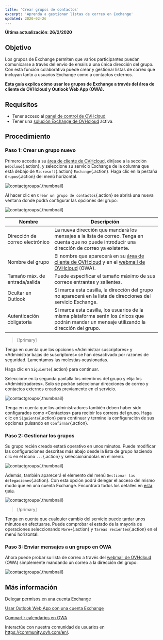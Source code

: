 ```yaml
---
title: 'Crear grupos de contactos'
excerpt: 'Aprenda a gestionar listas de correo en Exchange'
updated: 2020-02-26
---
```


**Última actualización: 26/2/2020**

## Objetivo

Los grupos de Exchange permiten que varios participantes puedan comunicarse a través del envío de emails a una única dirección del grupo. Con esta función colaborativa puede crear y gestionar listas de correo que incluyan tanto a usuarios Exchange como a contactos externos.

**Esta guía explica cómo usar los grupos de Exchange a través del área de cliente de OVHcloud y Outlook Web App (OWA).**


## Requisitos

- Tener acceso al [panel de control de OVHcloud](https://ca.ovh.com/auth/?action=gotomanager&from=https://www.ovh.com/world/&ovhSubsidiary=ws)
- Tener una [solución Exchange de OVHcloud](https://www.ovhcloud.com/es/emails/hosted-exchange/) activa.


## Procedimiento

### Paso 1: Crear un grupo nuevo

Primero acceda a su [área de cliente de OVHcloud](https://ca.ovh.com/auth/?action=gotomanager&from=https://www.ovh.com/world/&ovhSubsidiary=ws), diríjase a la sección `Webcloud`{.action}, y seleccione su servicio Exchange de la columna que está debajo de `Microsoft`{.action} `Exchange`{.action}. Haga clic en la pestaña `Grupos`{.action} del menú horizontal.

![contactgroups](images/exchange-groups-step1.png){.thumbnail}

Al hacer clic en `Crear un grupo de contactos`{.action} se abrirá una nueva ventana donde podrá configurar las opciones del grupo:

![contactgroups](images/exchange-groups-step2.png){.thumbnail}

|Nombre|Descripción|
|---|---|
|Dirección de correo electrónico|La nueva dirección que mandará los mensajes a la lista de correo. Tenga en cuenta que no puede introducir una dirección de correo ya existente.|
|Nombre del grupo|El nombre que aparecerá en su [área de cliente de OVHcloud](https://ca.ovh.com/auth/?action=gotomanager&from=https://www.ovh.com/world/&ovhSubsidiary=ws) y en el [webmail de OVHcloud](https://www.ovh.com/world/mail/) (OWA).|
|Tamaño máx. de entrada/salida|Puede especificar el tamaño máximo de sus correos entrantes y salientes.|
|Ocultar en Outlook|Si marca esta casilla, la dirección del grupo no aparecerá en la lista de direcciones del servicio Exchange.|
|Autenticación obligatoria|Si marca esta casilla, los usuarios de la misma plataforma serán los únicos que podrán mandar un mensaje utilizando la dirección del grupo.|

> [!primary]
>
Tenga en cuenta que las opciones «Administrar suscriptores» y «Administrar bajas de suscriptores» se han desactivado por razones de seguridad. Lamentamos las molestias ocasionadas.
>

Haga clic en `Siguiente`{.action} para continuar.

Seleccione en la segunda pantalla los miembros del grupo y elija los «Administradores». Solo se podrán seleccionar direcciones de correo y contactos externos creados previamente en el servicio.

![contactgroups](images/exchange-groups-step3.png){.thumbnail}

Tenga en cuenta que los administradores también deben haber sido configurados como «Contactos» para recibir los correos del grupo.
Haga clic en `Siguiente`{.action} para continuar y termine la configuración de sus opciones pulsando en `Confirmar`{.action}.


### Paso 2: Gestionar los grupos

Su grupo recién creado estará operativo en unos minutos. Puede modificar las configuraciones descritas más abajo desde la lista de grupo haciendo clic en el icono `...`{.action} y seleccionándolas en el menú.

![contactgroups](images/exchange-groups-step4.png){.thumbnail}

Además, también aparecerá el elemento del menú `Gestionar las delegaciones`{.action}. Con esta opción podrá delegar el acceso del mismo modo que en una cuenta Exchange. Encontrará todos los detalles en [esta guía](/pages/web_cloud/email_and_collaborative_solutions/microsoft_exchange/feature_delegation/).

![contactgroups](images/exchange-groups-step5.png){.thumbnail}

> [!primary]
>
Tenga en cuenta que cualquier cambio del servicio puede tardar unos minutos en efectuarse. Puede comprobar el estado de la mayoría de operaciones seleccionando `More+`{.action} y `Tareas recientes`{.action} en el menú horizontal.
>


### Paso 3: Enviar mensajes a un grupo en OWA

Ahora puede probar su lista de correo a través del [webmail de OVHcloud](https://www.ovh.com/world/mail/) (OWA) simplemente mandando un correo a la dirección del grupo.

![contactgroups](images/exchange-groups-step6.png){.thumbnail}


## Más información

[Delegar permisos en una cuenta Exchange](/pages/web_cloud/email_and_collaborative_solutions/microsoft_exchange/feature_delegation/)

[Usar Outlook Web App con una cuenta Exchange](/pages/web_cloud/email_and_collaborative_solutions/using_the_outlook_web_app_webmail/email_owa)

[Compartir calendarios en OWA](/pages/web_cloud/email_and_collaborative_solutions/using_the_outlook_web_app_webmail/owa_calendar_sharing)

Interactúe con nuestra comunidad de usuarios en <https://community.ovh.com/en/>.
